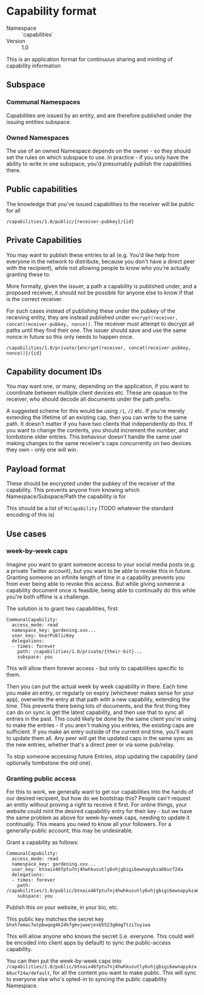 # Capability format

<dl>
	<dt>Namespace</dt><dd>`capabilities`</dd>
	<dt>Version</dt><dd>1.0</dd>
</dl>

This is an application format for continuous sharing and minting of capability information

## Subspace

### Communal Namespaces

Capabilities are issued by an entity, and are therefore published under the issuing entities subspace.

### Owned Namespaces

The use of an owned Namespace depends on the owner - so they should set the rules on which subspace to use.
In practice - if you only have the ability to write in one subspace, you'd presumably publish the capabilities there.

## Public capabilities

The knowledge that you've issued capabilities to the receiver will be public for all

`/capabilities/1.0/public/{receiver-pubkey}/{id}`

## Private Capabilities

You may want to publish these entries to all (e.g. You'd like help from everyone in the network to distribute, because you don't have a direct peer with the recipient),
while not allowing people to know who you're actually granting these to.

More formally, given the issuer, a path a capability is published under, and a proposed receiver, it should not be possible for anyone else to know if that is the correct receiver.

For such cases instead of publishing these under the pubkey of the receiving entity, they are instead published under `encrypt(receiver, concat(receiver-pubkey, nonce))`. The receiver must attempt to decrypt all paths until they find their one. The issuer should save and use the same nonce in future so this only needs to happen once.

`/capabilities/1.0/private/{encrypt(receiver, concat(receiver-pubkey, nonce))}/{id}`

## Capability document IDs

You may want one, or many, depending on the application, if you want to coordinate between multiple client devices etc. These are opaque to the receiver, who should decode all documents under the path prefix.

A suggested scheme for this would be using `/1`, `/2` etc. If you're merely extending the lifetime of an existing cap, then you can write to the same path. It doesn't matter if you have two clients that independently do this. If you want to change the contents, you should increment the number, and tombstone older entries. This behaviour doesn't handle the same user making changes to the same receiver's caps concurrently on two devices they own - only one will win.

## Payload format

These should be encrypted under the pubkey of the receiver of the capability. This prevents anyone from knowing which Namespace/Subspace/Path the capability is for

This should be a list of `McCapability` (TODO whatever the standard encoding of this is)

## Use cases

### week-by-week caps

Imagine you want to grant someone access to your social media posts (e.g. a private Twitter account), but you want to be able to revoke this in future. Granting someone an infinite length of time in a capability prevents you from ever being able to revoke this access. But while giving someone a capability document once is feasible, being able to continually do this while you're both offline is a challenge.

The solution is to grant two capabilities, first:

```
CommunalCapability:
  access_mode: read
  namespace_key: gardening.xxx...
  user_key: UserPublicKey
  delegations:
  - times: forever
    path: /capabilities/1.0/private/{their-bit}...
    subspace: you
```

This will allow them forever access - but only to capabilities specific to them.

Then you can put the actual week by week capability in there. Each time you make an entry, or regularly on expiry (whichever makes sense for your app), overwrite the entry at that path with a new capability, extending the time. This prevents there being lots of documents, and the first thing they can do on sync is get the latest capability, and then use that to sync all entries in the past. This could likely be done by the same client you're using to make the entries - if you aren't making you entries, the existing caps are sufficient. If you make an entry outside of the current end time, you'll want to update them all. Any peer will get the updated caps in the same sync as the new entries, whether that's a direct peer or via some pub/relay.

To stop someone accessing future Entries, stop updating the capability (and optionally tombstone the old one).

### Granting public access

For this to work, we generally want to get our capabilities into the hands of our desired recipient, but how do we bootstrap this? People can't request an entity without proving a right to receive it first. For online things, your website could mint the desired capabilitiy entry for their key - but we have the same problem as above for week-by-week caps, needing to update it continually. This means you need to know all your followers. For a generally-public account, this may be undesirable.

Grant a capability as follows:

```
CommunalCapability:
  access_mode: read
  namespace_key: gardening.xxx...
  user_key: btnaix46fptu7nj4hwhkusutly6vhjgbigi6ewnapykza66ucf24a
  delegations:
  - times: forever
    path: /capabilities/1.0/public/btnaix46fptu7nj4hwhkusutly6vhjgbigi6ewnapykza66ucf24a/default
    subspace: you
```

Publish this on your website, in your bio, etc.

This public key matches the secret key `bhxh7emac7wtpbwqog4k24kfgmvjwoejexb5523g6mg7tzi7uyiwa`

This will allow anyone who knows the secret (i.e. everyone. This could well be encoded into client apps by default) to sync the public-access capability.

You can then put the week-by-week caps into `/capabilities/1.0/public/btnaix46fptu7nj4hwhkusutly6vhjgbigi6ewnapykza66ucf24a/default`, for all the content you want to make public. This will sync to everyone else who's opted-in to syncing the public capability Namespace.
